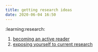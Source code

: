 ```yaml
---
title: getting research ideas
date: 2020-06-04 16:50
---
```


:learning:research:


1. [becoming an active reader](101)
2. [exposing yourself to current research](102)
